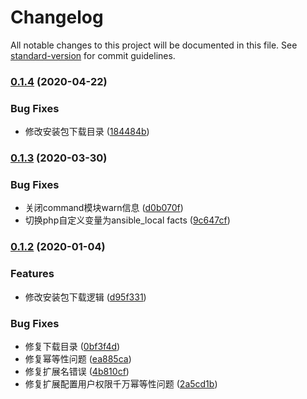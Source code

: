 # Changelog

All notable changes to this project will be documented in this file. See [standard-version](https://github.com/conventional-changelog/standard-version) for commit guidelines.

### [0.1.4](https://github.com/daixijun/ansible-role-php-yaf/compare/v0.1.3...v0.1.4) (2020-04-22)


### Bug Fixes

* 修改安装包下载目录 ([184484b](https://github.com/daixijun/ansible-role-php-yaf/commit/184484b7c550b7b210cc98cd5eacd674b08a402e))

### [0.1.3](https://github.com/daixijun/ansible-role-php-yaf/compare/v0.1.2...v0.1.3) (2020-03-30)


### Bug Fixes

* 关闭command模块warn信息 ([d0b070f](https://github.com/daixijun/ansible-role-php-yaf/commit/d0b070fac9c20bfe0f63aae4ac0f4af20ce9a1fa))
* 切换php自定义变量为ansible_local facts ([9c647cf](https://github.com/daixijun/ansible-role-php-yaf/commit/9c647cf6bb1bd8fcb7bea87b5240228cec010ec2))

### [0.1.2](https://github.com/daixijun/ansible-role-php-yaf/compare/v0.1.1...v0.1.2) (2020-01-04)


### Features

* 修改安装包下载逻辑 ([d95f331](https://github.com/daixijun/ansible-role-php-yaf/commit/d95f33103693e4eed5c03d01ab214b5c009996d8))


### Bug Fixes

* 修复下载目录 ([0bf3f4d](https://github.com/daixijun/ansible-role-php-yaf/commit/0bf3f4d33f63118434bf3b01151f5b293c77dfcc))
* 修复幂等性问题 ([ea885ca](https://github.com/daixijun/ansible-role-php-yaf/commit/ea885ca6711ed18e53c0b08c64c397843df5b036))
* 修复扩展名错误 ([4b810cf](https://github.com/daixijun/ansible-role-php-yaf/commit/4b810cf76dc9bad7e7148548d6a566260f6104e8))
* 修复扩展配置用户权限千万幂等性问题 ([2a5cd1b](https://github.com/daixijun/ansible-role-php-yaf/commit/2a5cd1b30289490358b5ff7b0bb71b1755013cb6))
